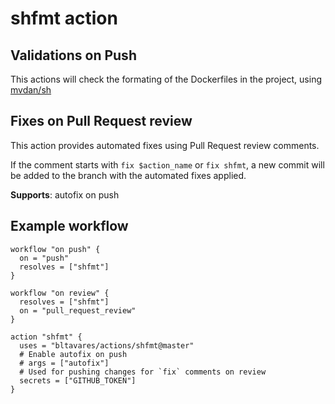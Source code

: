 # shfmt action

## Validations on Push

This actions will check the formating of the Dockerfiles in the project, using
[mvdan/sh](https://github.com/mvdan/sh/)

## Fixes on Pull Request review

This action provides automated fixes using Pull Request review comments.

If the comment starts with `fix $action_name` or `fix shfmt`, a new commit will
be added to the branch with the automated fixes applied.

**Supports**: autofix on push

## Example workflow

```hcl
workflow "on push" {
  on = "push"
  resolves = ["shfmt"]
}

workflow "on review" {
  resolves = ["shfmt"]
  on = "pull_request_review"
}

action "shfmt" {
  uses = "bltavares/actions/shfmt@master"
  # Enable autofix on push
  # args = ["autofix"]
  # Used for pushing changes for `fix` comments on review
  secrets = ["GITHUB_TOKEN"]
}
```
